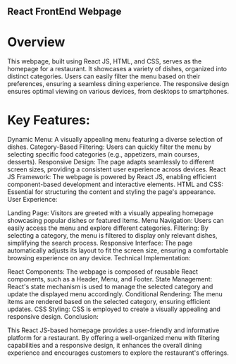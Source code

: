 ## React FrontEnd Webpage

# Overview

This webpage, built using React JS, HTML, and CSS, serves as the homepage for a restaurant. It showcases a variety of dishes, organized into distinct categories. Users can easily filter the menu based on their preferences, ensuring a seamless dining experience. The responsive design ensures optimal viewing on various devices, from desktops to smartphones.

# Key Features:

Dynamic Menu: A visually appealing menu featuring a diverse selection of dishes.
Category-Based Filtering: Users can quickly filter the menu by selecting specific food categories (e.g., appetizers, main courses, desserts).
Responsive Design: The page adapts seamlessly to different screen sizes, providing a consistent user experience across devices.
React JS Framework: The webpage is powered by React JS, enabling efficient component-based development and interactive elements.
HTML and CSS: Essential for structuring the content and styling the page's appearance.
User Experience:

Landing Page: Visitors are greeted with a visually appealing homepage showcasing popular dishes or featured items.
Menu Navigation: Users can easily access the menu and explore different categories.
Filtering: By selecting a category, the menu is filtered to display only relevant dishes, simplifying the search process.
Responsive Interface: The page automatically adjusts its layout to fit the screen size, ensuring a comfortable browsing experience on any device.
Technical Implementation:

React Components: The webpage is composed of reusable React components, such as a Header, Menu, and Footer.
State Management: React's state mechanism is used to manage the selected category and update the displayed menu accordingly.
Conditional Rendering: The menu items are rendered based on the selected category, ensuring efficient updates.
CSS Styling: CSS is employed to create a visually appealing and responsive design.
Conclusion:

This React JS-based homepage provides a user-friendly and informative platform for a restaurant. By offering a well-organized menu with filtering capabilities and a responsive design, it enhances the overall dining experience and encourages customers to explore the restaurant's offerings.